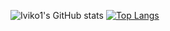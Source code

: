 ![Iviko1's GitHub stats](https://github-readme-stats.vercel.app/api?username=iviko1&show_icons=true&theme=onedark)  [![Top Langs](https://github-readme-stats.vercel.app/api/top-langs/?username=iviko1&layout=compact&them=highcontrast)](https://github.com/anuraghazra/github-readme-stats)

